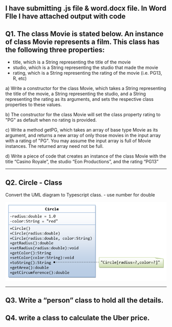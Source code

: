 
 I  have submitting .js file & word.docx file. In Word FIle I have attached output with code
 -

Q1. The class Movie is stated below. An instance of class Movie represents a film. This class has the following three properties:
-

- title, which is a String representing the title of the movie
- studio, which is a String representing the studio that made the movie
- rating, which is a String representing the rating of the movie (i.e. PG­13, R, etc)

a)  Write a constructor for the class Movie, which takes a String representing the title of the movie, a String representing the studio, and a String representing the rating as its arguments, and sets the respective class properties to these values.

b) The constructor for the class Movie will set the class property rating to "PG" as default when no rating is provided.

c) Write a method getPG, which takes an array of base type Movie as its argument, and returns a new array of only those movies in the input array with a rating of "PG". You may assume the input array is full of Movie instances. The returned array need not be full.

d) Write a piece of code that creates an instance of the class Movie with the title “Casino Royale”, the studio “Eon Productions”, and the rating “PG­13”

---------------------------------------------------
Q2. Circle - Class
--
Convert the UML diagram to Typescript class. - use number for double

![alt text](image.png)



------------------------

 Q3. Write a “person” class to hold all the details.
-
Q4. write a class to calculate the Uber price.
-
